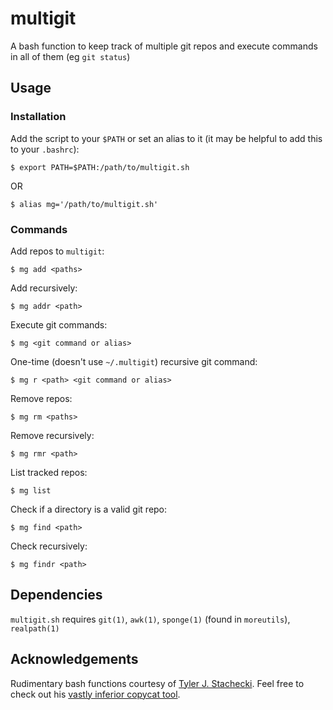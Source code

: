 # multigit

A bash function to keep track of multiple git repos and execute commands in all of them (eg `git status`)

## Usage

### Installation
Add the script to your `$PATH` or set an alias to it (it may be helpful to add this to your `.bashrc`):

	$ export PATH=$PATH:/path/to/multigit.sh

OR

	$ alias mg='/path/to/multigit.sh'

### Commands

Add repos to `multigit`:

	$ mg add <paths>

Add recursively:

	$ mg addr <path>

Execute git commands:

	$ mg <git command or alias>

One-time (doesn't use `~/.multigit`) recursive git command:

	$ mg r <path> <git command or alias>

Remove repos:

	$ mg rm <paths>

Remove recursively:

	$ mg rmr <path>

List tracked repos:

	$ mg list

Check if a directory is a valid git repo:

	$ mg find <path>

Check recursively:

	$ mg findr <path>

## Dependencies

`multigit.sh` requires `git(1)`, `awk(1)`, `sponge(1)` (found in `moreutils`), `realpath(1)`

## Acknowledgements

Rudimentary bash functions courtesy of [Tyler J. Stachecki](https://github.com/tj90241). Feel free to check out his [vastly inferior copycat tool](https://github.com/tj90241/watchgit).
